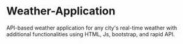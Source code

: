 # Weather-Application
API-based weather application for any city's real-time weather with additional functionalities using HTML, Js, bootstrap, and rapid API.

